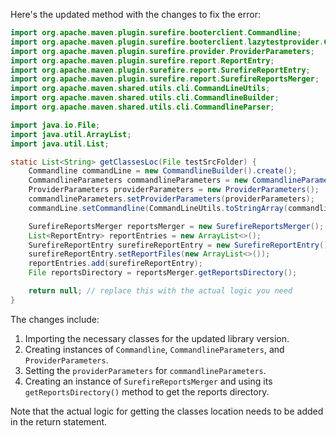 Here's the updated method with the changes to fix the error:

```java
import org.apache.maven.plugin.surefire.booterclient.Commandline;
import org.apache.maven.plugin.surefire.booterclient.lazytestprovider.CommandlineParameters;
import org.apache.maven.plugin.surefire.provider.ProviderParameters;
import org.apache.maven.plugin.surefire.report.ReportEntry;
import org.apache.maven.plugin.surefire.report.SurefireReportEntry;
import org.apache.maven.plugin.surefire.report.SurefireReportsMerger;
import org.apache.maven.shared.utils.cli.CommandLineUtils;
import org.apache.maven.shared.utils.cli.CommandlineBuilder;
import org.apache.maven.shared.utils.cli.CommandlineParser;

import java.io.File;
import java.util.ArrayList;
import java.util.List;

static List<String> getClassesLoc(File testSrcFolder) {
    Commandline commandLine = new CommandlineBuilder().create();
    CommandlineParameters commandlineParameters = new CommandlineParameters();
    ProviderParameters providerParameters = new ProviderParameters();
    commandlineParameters.setProviderParameters(providerParameters);
    commandLine.setCommandline(CommandLineUtils.toStringArray(commandlineParameters));

    SurefireReportsMerger reportsMerger = new SurefireReportsMerger();
    List<ReportEntry> reportEntries = new ArrayList<>();
    SurefireReportEntry surefireReportEntry = new SurefireReportEntry();
    surefireReportEntry.setReportFiles(new ArrayList<>());
    reportEntries.add(surefireReportEntry);
    File reportsDirectory = reportsMerger.getReportsDirectory();

    return null; // replace this with the actual logic you need
}
```

The changes include:

1. Importing the necessary classes for the updated library version.
2. Creating instances of `Commandline`, `CommandlineParameters`, and `ProviderParameters`.
3. Setting the `providerParameters` for `commandlineParameters`.
4. Creating an instance of `SurefireReportsMerger` and using its `getReportsDirectory()` method to get the reports directory.

Note that the actual logic for getting the classes location needs to be added in the return statement.